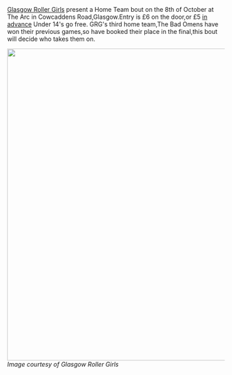 <html><body><a href="http://glasgowrollergirls.com/blog/">Glasgow Roller Girls</a> present a Home Team bout on the 8th of October at The Arc in Cowcaddens Road,Glasgow.Entry is £6 on the door,or £5 <a href="http://regonline.activeeurope.com/Register/Checkin.aspx?EventID=982226">in advance</a> Under 14's go free.
GRG's third home team,The Bad Omens have won their previous games,so have booked their place in the final,this bout will decide who takes them on.

<a href="http://www.scottishrollerderbyblog.com/2011/09/bells-v-stars.jpg"><img src="http://www.scottishrollerderbyblog.com/2011/09/bells-v-stars.jpg" alt="" title="bells v stars" width="509" height="720" class="aligncenter size-full wp-image-182"></a>
<em>Image courtesy of Glasgow Roller Girls</em></body></html>
